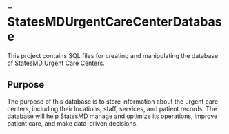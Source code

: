 # -StatesMDUrgentCareCenterDatabase

This project contains SQL files for creating and manipulating the database of StatesMD Urgent Care Centers.

## Purpose
The purpose of this database is to store information about the urgent care centers, including their locations, staff, services, and patient records. The database will help StatesMD manage and optimize its operations, improve patient care, and make data-driven decisions.

